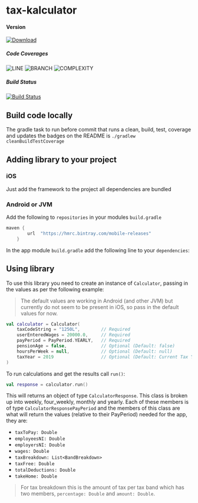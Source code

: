 
# tax-kalculator

#### Version
[ ![Download](https://api.bintray.com/packages/hmrc/mobile-releases/tax-kalculator/images/download.svg) ](https://bintray.com/hmrc/mobile-releases/tax-kalculator/_latestVersion)

##### Code Coverages
![LINE](https://img.shields.io/badge/line--coverage-97%25-brightgreen.svg)
![BRANCH](https://img.shields.io/badge/branch--coverage-94%25-brightgreen.svg)
![COMPLEXITY](https://img.shields.io/badge/complexity-1.37-brightgreen.svg)

##### Build Status

[![Build Status](https://app.bitrise.io/app/cd7fb52c258b9273/status.svg?token=lntO8o4xz5AUEvLwVzbo3A&branch=master)](https://app.bitrise.io/app/cd7fb52c258b9273)

## Build code locally

The gradle task to run before commit that runs a clean, build, test, coverage and updates the badges on the README is `./gradlew cleanBuildTestCoverage`

## Adding library to your project

### iOS

Just add the framework to the project all dependencies are bundled

### Android or JVM

Add the following to `repositories` in your modules `build.gradle`
```groovy
maven {
        url  "https://hmrc.bintray.com/mobile-releases" 
    }
```

In the app module `build.gradle` add the following line to your `dependencies`:

## Using library

To use this library you need to create an instance of `Calculator`, passing in the values as per the following example:

> The default values are working in Android (and other JVM) but currently do not seem to be present in iOS, so pass in the default values for now.

```kotlin
val calculator = Calculator(
    taxCodeString = "1250L",        // Required
    userEnteredWages = 20000.0,     // Required
    payPeriod = PayPeriod.YEARLY,   // Required
    pensionAge = false,             // Optional (Default: false)
    hoursPerWeek = null,            // Optional (Default: null)
    taxYear = 2019                  // Optional (Default: Current Tax Year)
)
```

To run calculations and get the results call `run()`:

```kotlin
val response = calculator.run()
```

This will returns an object of type `CalculatorResponse`. This class is broken up into weekly, four_weekly, monthly and yearly. Each of these members is of type `CalculatorResponsePayPeriod` and the members of this class are what will return the values (relative to their PayPeriod) needed for the app, they are:

- `taxToPay: Double`
- `employeesNI: Double`
- `employersNI: Double`
- `wages: Double`
- `taxBreakdown: List<BandBreakdown>`
- `taxFree: Double`
- `totalDeductions: Double`
- `takeHome: Double`

> For tax breakdown this is the amount of tax per tax band which has two members, `percentage: Double` and `amount: Double`.



